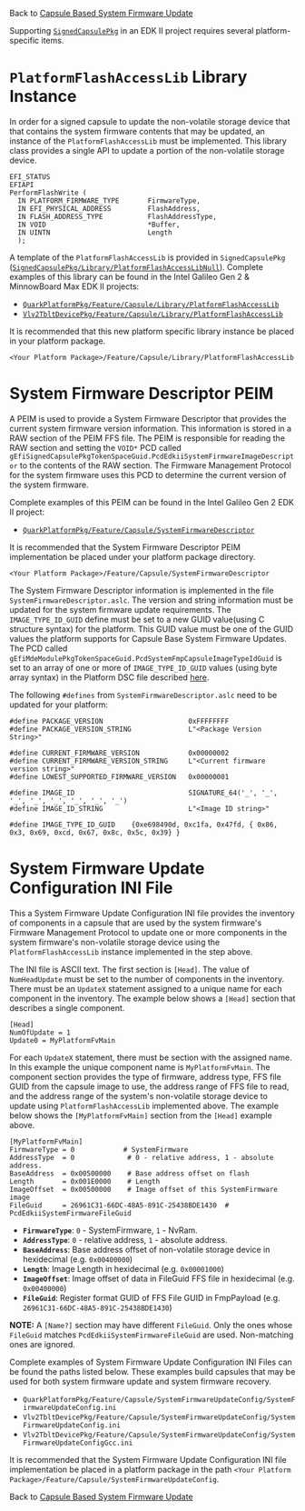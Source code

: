 Back to [Capsule Based System Firmware Update](Capsule-Based-System-Firmware-Update)

Supporting [`SignedCapsulePkg`](https://github.com/tianocore/edk2/tree/master/SignedCapsulePkg) in an EDK II project requires several platform-specific items.

`PlatformFlashAccessLib` Library Instance
==========================================
In order for a signed capsule to update the non-volatile storage device that that contains the system firmware contents that may be updated, an instance of the `PlatformFlashAccessLib` must be implemented. This library class provides a single API to update a portion of the non-volatile storage device.

```
EFI_STATUS
EFIAPI
PerformFlashWrite (
  IN PLATFORM_FIRMWARE_TYPE       FirmwareType,
  IN EFI_PHYSICAL_ADDRESS         FlashAddress,
  IN FLASH_ADDRESS_TYPE           FlashAddressType,
  IN VOID                         *Buffer,
  IN UINTN                        Length
  );
```

A template of the `PlatformFlashAccessLib` is provided in `SignedCapsulePkg` ([`SignedCapsulePkg/Library/PlatformFlashAccessLibNull`](https://github.com/tianocore/edk2/tree/master/SignedCapsulePkg/Library/PlatformFlashAccessLibNull)). Complete examples of this library can be found in the Intel Galileo Gen 2 & MinnowBoard Max EDK II projects:

* [`QuarkPlatformPkg/Feature/Capsule/Library/PlatformFlashAccessLib`](https://github.com/tianocore/edk2-platforms/tree/master/Platform/Intel/QuarkPlatformPkg/Feature/Capsule/Library/PlatformFlashAccessLib)
* [`Vlv2TbltDevicePkg/Feature/Capsule/Library/PlatformFlashAccessLib`](https://github.com/tianocore/edk2-platforms/tree/master/Platform/Intel/Vlv2TbltDevicePkg/Feature/Capsule/Library/PlatformFlashAccessLib)

It is recommended that this new platform specific library instance be placed in your platform package.

`<Your Platform Package>/Feature/Capsule/Library/PlatformFlashAccessLib`

System Firmware Descriptor PEIM
===============================
A PEIM is used to provide a System Firmware Descriptor that provides the current system firmware version information.  This information is stored in a RAW section of the PEIM FFS file.  The PEIM is responsible for reading the RAW section and setting the `VOID*` PCD called `gEfiSignedCapsulePkgTokenSpaceGuid.PcdEdkiiSystemFirmwareImageDescriptor` to the contents of the RAW section.  The Firmware Management Protocol for the system firmware uses this PCD to determine the current version of the system firmware.

Complete examples of this PEIM can be found in the Intel Galileo Gen 2 EDK II project:

* [`QuarkPlatformPkg/Feature/Capsule/SystemFirmwareDescriptor`](https://github.com/tianocore/edk2-platforms/tree/master/Platform/Intel/QuarkPlatformPkg/Feature/Capsule/SystemFirmwareDescriptor)

It is recommended that the System Firmware Descriptor PEIM implementation be placed under your platform package directory.

`<Your Platform Package>/Feature/Capsule/SystemFirmwareDescriptor`

The System Firmware Descriptor information is implemented in the file `SystemFirmwareDescriptor.aslc`.
The version and string information must be updated for the system firmware update requirements.
The `IMAGE_TYPE_ID_GUID` define must be set to a new GUID value(using C structure syntax) for the 
platform.  This GUID value must be one of the GUID values the platform supports for Capsule Base 
System Firmware Updates.  The PCD called `gEfiMdeModulePkgTokenSpaceGuid.PcdSystemFmpCapsuleImageTypeIdGuid`
is set to an array of one or more of `IMAGE_TYPE_ID_GUID` values (using byte array syntax) in the
Platform DSC file described [here](Capsule-Based-System-Firmware-Update-DSC-FDF#platform-dsc-pcds-sections).

The following `#defines` from `SystemFirmwareDescriptor.aslc` need to be updated for your platform:

```
#define PACKAGE_VERSION                     0xFFFFFFFF
#define PACKAGE_VERSION_STRING              L"<Package Version String>"

#define CURRENT_FIRMWARE_VERSION            0x00000002
#define CURRENT_FIRMWARE_VERSION_STRING     L"<Current firmware version string>"
#define LOWEST_SUPPORTED_FIRMWARE_VERSION   0x00000001

#define IMAGE_ID                            SIGNATURE_64('_', '_', '_', '_', '_', '_', '_', '_')
#define IMAGE_ID_STRING                     L"<Image ID string>"

#define IMAGE_TYPE_ID_GUID    {0xe698490d, 0xc1fa, 0x47fd, { 0x86, 0x3, 0x69, 0xcd, 0x67, 0x8c, 0x5c, 0x39} }
```

System Firmware Update Configuration INI File
==============================================
This a System Firmware Update Configuration INI file provides the inventory of components in a capsule that are used by the system firmware's Firmware Management Protocol to update one or more components in the system firmware's non-volatile storage device using the `PlatformFlashAccessLib` instance implemented in the step above.

The INI file is ASCII text. The first section is `[Head]`.  The value of `NumHeadUpdate` must be set to the number of components in the inventory.  There must be an `UpdateX` statement assigned to a unique name for each component in the inventory.   The example below shows a `[Head]` section that describes a single component.

```
[Head]
NumOfUpdate = 1
Update0 = MyPlatformFvMain
```

For each `UpdateX` statement, there must be section with the assigned name.  In this example
the unique component name is `MyPlatformFvMain`.  The component section provides the type
of firmware, address type, FFS file GUID from the capsule image to use, the address range of
FFS file to read, and the address range of the system's non-volatile storage device to update 
using `PlatformFlashAccessLib` implemented above.  The example below shows the 
`[MyPlatformFvMain]` section from the `[Head]` example above.

```
[MyPlatformFvMain]
FirmwareType = 0            # SystemFirmware
AddressType  = 0             # 0 - relative address, 1 - absolute address.
BaseAddress  = 0x00500000    # Base address offset on flash
Length       = 0x001E0000    # Length
ImageOffset  = 0x00500000    # Image offset of this SystemFirmware image
FileGuid     = 26961C31-66DC-48A5-891C-25438BDE1430  # PcdEdkiiSystemFirmwareFileGuid
```

* **`FirmwareType`**: `0` - SystemFirmware, `1` - NvRam.
* **`AddressType`**: `0` - relative address, `1` - absolute address.
* **`BaseAddress`**: Base address offset of non-volatile storage device in hexidecimal (e.g. `0x00400000`)
* **`Length`**: Image Length in hexidecimal (e.g. `0x00001000`)
* **`ImageOffset`**: Image offset of data in FileGuid FFS file in hexidecimal (e.g. `0x00400000`)
* **`FileGuid`**: Register format GUID of FFS File GUID in FmpPayload (e.g. `26961C31-66DC-48A5-891C-25438BDE1430`)

**NOTE:** A `[Name?]` section may have different `FileGuid`.  Only the ones whose `FileGuid` matches 
`PcdEdkiiSystemFirmwareFileGuid` are used.  Non-matching ones are ignored.

Complete examples of System Firmware Update Configuration INI Files can be found the paths
listed below.  These examples build capsules that may be used for both system firmware 
update and system firmware recovery.

* `QuarkPlatformPkg/Feature/Capsule/SystemFirmwareUpdateConfig/SystemFirmwareUpdateConfig.ini`
* `Vlv2TbltDevicePkg/Feature/Capsule/SystemFirmwareUpdateConfig/SystemFirmwareUpdateConfig.ini`
* `Vlv2TbltDevicePkg/Feature/Capsule/SystemFirmwareUpdateConfig/SystemFirmwareUpdateConfigGcc.ini`

It is recommended that the System Firmware Update Configuration INI file implementation be placed
in a platform package in the path `<Your Platform Package>/Feature/Capsule/SystemFirmwareUpdateConfig`.

Back to [Capsule Based System Firmware Update](Capsule-Based-System-Firmware-Update)